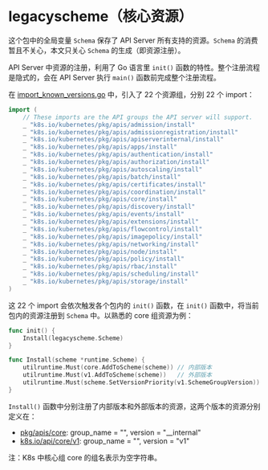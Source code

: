 # legacyscheme（核心资源）

这个包中的全局变量 `Schema` 保存了 API Server 所有支持的资源。`Schema` 的消费暂且不关心，本文只关心 `Schema` 的生成（即资源注册）。

API Server 中资源的注册，利用了 Go 语言里 `init()` 函数的特性。整个注册流程是隐式的，会在 API Server 执行 `main()` 函数前完成整个注册流程。

在 [import_known_versions.go](../../../pkg/controlplane/import_known_versions.go) 中，引入了 22 个资源组，分别 22 个 import：

```go
import (
	// These imports are the API groups the API server will support.
	_ "k8s.io/kubernetes/pkg/apis/admission/install"
	_ "k8s.io/kubernetes/pkg/apis/admissionregistration/install"
	_ "k8s.io/kubernetes/pkg/apis/apiserverinternal/install"
	_ "k8s.io/kubernetes/pkg/apis/apps/install"
	_ "k8s.io/kubernetes/pkg/apis/authentication/install"
	_ "k8s.io/kubernetes/pkg/apis/authorization/install"
	_ "k8s.io/kubernetes/pkg/apis/autoscaling/install"
	_ "k8s.io/kubernetes/pkg/apis/batch/install"
	_ "k8s.io/kubernetes/pkg/apis/certificates/install"
	_ "k8s.io/kubernetes/pkg/apis/coordination/install"
	_ "k8s.io/kubernetes/pkg/apis/core/install"
	_ "k8s.io/kubernetes/pkg/apis/discovery/install"
	_ "k8s.io/kubernetes/pkg/apis/events/install"
	_ "k8s.io/kubernetes/pkg/apis/extensions/install"
	_ "k8s.io/kubernetes/pkg/apis/flowcontrol/install"
	_ "k8s.io/kubernetes/pkg/apis/imagepolicy/install"
	_ "k8s.io/kubernetes/pkg/apis/networking/install"
	_ "k8s.io/kubernetes/pkg/apis/node/install"
	_ "k8s.io/kubernetes/pkg/apis/policy/install"
	_ "k8s.io/kubernetes/pkg/apis/rbac/install"
	_ "k8s.io/kubernetes/pkg/apis/scheduling/install"
	_ "k8s.io/kubernetes/pkg/apis/storage/install"
)
```

这 22 个 import 会依次触发各个包内的 `init()` 函数，在 `init()` 函数中，将当前包内的资源注册到 `Schema` 中。以熟悉的 core 组资源为例：

```go
func init() {
    Install(legacyscheme.Scheme)
}

func Install(scheme *runtime.Scheme) {
    utilruntime.Must(core.AddToScheme(scheme)) // 内部版本
    utilruntime.Must(v1.AddToScheme(scheme))   // 外部版本
    utilruntime.Must(scheme.SetVersionPriority(v1.SchemeGroupVersion))
}
```

`Install()` 函数中分别注册了内部版本和外部版本的资源，这两个版本的资源分别定义在：
* [pkg/apis/core](../../../pkg/apis/core/types.go): group_name = "", version = "__internal"
* [k8s.io/api/core/v1](../../../vendor/k8s.io/api/core/v1/types.go): group_name = "", version = "v1"

注：K8s 中核心组 core 的组名表示为空字符串。
